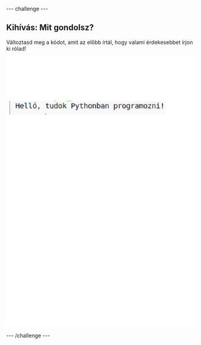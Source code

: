 \--- challenge \---

## Kihívás: Mit gondolsz?

Változtasd meg a kódot, amit az előbb írtál, hogy valami érdekesebbet írjon ki rólad!

![képernyőkép](images/me-mind.png)

\--- /challenge \---